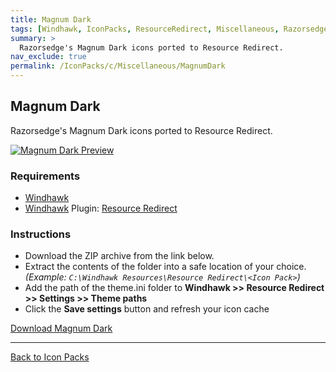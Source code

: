 ```yaml
---
title: Magnum Dark
tags: [Windhawk, IconPacks, ResourceRedirect, Miscellaneous, Razorsedge]
summary: >
  Razorsedge's Magnum Dark icons ported to Resource Redirect.
nav_exclude: true
permalink: /IconPacks/c/Miscellaneous/MagnumDark
---
```


## Magnum Dark
Razorsedge's Magnum Dark icons ported to Resource Redirect.

[![Magnum Dark Preview](https://gitlab.com/the-back-room/windhawk/resource-redirect/magnum-dark/-/raw/main/Extras/Preview.bmp)](https://gitlab.com/the-back-room/windhawk/resource-redirect/magnum-dark/-/raw/main/Extras/Preview.bmp)

### Requirements

- [Windhawk](https://windhawk.net/)
- [Windhawk](https://windhawk.net/) Plugin: [Resource Redirect](https://windhawk.net/mods/icon-resource-redirect)

### Instructions

 - Download the ZIP archive from the link below.
 - Extract the contents of the folder into a safe location of your choice. *(Example: `C:\Windhawk Resources\Resource Redirect\<Icon Pack>`)*
 - Add the path of the theme.ini folder to **Windhawk >> Resource Redirect >> Settings >> Theme paths**
 - Click the **Save settings** button and refresh your icon cache

<a href="https://gitlab.com/the-back-room/windhawk/resource-redirect/magnum-dark/-/archive/main/magnum-dark-main.zip" class="btn btn--primary btn--lg" target="_blank" rel="noopener noreferrer">Download Magnum Dark</a>

---

<a href="/IconPacks" class="btn btn--secondary btn--sm">Back to Icon Packs</a>